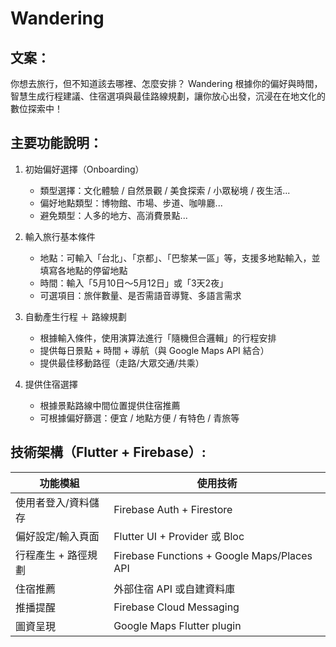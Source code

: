 # Wandering
## 文案：
你想去旅行，但不知道該去哪裡、怎麼安排？
Wandering 根據你的偏好與時間，智慧生成行程建議、住宿選項與最佳路線規劃，讓你放心出發，沉浸在在地文化的數位探索中！

## 主要功能說明：
1. 初始偏好選擇（Onboarding）
    * 類型選擇：文化體驗 / 自然景觀 / 美食探索 / 小眾秘境 / 夜生活...
    * 偏好地點類型：博物館、市場、步道、咖啡廳...
    * 避免類型：人多的地方、高消費景點...

2. 輸入旅行基本條件
    * 地點：可輸入「台北」、「京都」、「巴黎某一區」等，支援多地點輸入，並填寫各地點的停留地點
    * 時間：輸入「5月10日～5月12日」或「3天2夜」
    * 可選項目：旅伴數量、是否需語音導覽、多語言需求

3. 自動產生行程 ＋ 路線規劃
    * 根據輸入條件，使用演算法進行「隨機但合邏輯」的行程安排
    * 提供每日景點 + 時間 + 導航（與 Google Maps API 結合）
    * 提供最佳移動路徑（走路/大眾交通/共乘）

4. 提供住宿選擇
    * 根據景點路線中間位置提供住宿推薦
    * 可根據偏好篩選：便宜 / 地點方便 / 有特色 / 青旅等

## 技術架構（Flutter + Firebase）:

| 功能模組        | 使用技術                                        |
| ----------- | ------------------------------------------- |
| 使用者登入/資料儲存  | Firebase Auth + Firestore                   |
| 偏好設定/輸入頁面   | Flutter UI + Provider 或 Bloc                |
| 行程產生 + 路徑規劃 | Firebase Functions + Google Maps/Places API |
| 住宿推薦        | 外部住宿 API 或自建資料庫                             |
| 推播提醒        | Firebase Cloud Messaging                    |
| 圖資呈現        | Google Maps Flutter plugin                  |


